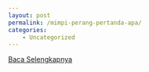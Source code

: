 ```yaml
---
layout: post
permalink: /mimpi-perang-pertanda-apa/
categories:
    - Uncategorized
---
```


[Baca Selengkapnya](/01)
